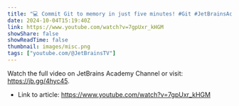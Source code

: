 ```yaml
---
title: "💻 Commit Git to memory in just five minutes! #Git #JetBrainsAcademy #programming"
date: 2024-10-04T15:19:40Z
link: https://www.youtube.com/watch?v=7gpUxr_kHGM
showShare: false
showReadTime: false
thumbnail: images/misc.png
tags: ["youtube.com/@JetBrainsTV"]
---
```

Watch the full video on JetBrains Academy Channel or visit: https://jb.gg/4hyc45.

- Link to article: https://www.youtube.com/watch?v=7gpUxr_kHGM